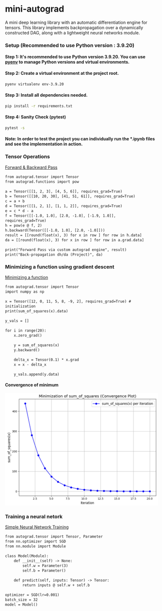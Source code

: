 # mini-autograd
A mini deep learning library with an automatic differentiation engine for tensors. This library implements backpropagation over a dynamically constructed DAG, along with a lightweight neural networks module.

### Setup (Recommended to use Python version : 3.9.20)
#### Step 1: It's recommended to use Python version 3.9.20. You can use [pyenv](https://github.com/pyenv/pyenv) to manage Python versions and virtual environments.

#### Step 2: Create a virtual environment at the project root.
```bash
pyenv virtualenv env-3.9.20
```

#### Step 3: Install all dependencies needed.
```bash
pip install -r requirements.txt
```

#### Step 4: Sanity Check (pytest)
```bash
pytest -s
```

#### Note: In order to test the project you can individually run the *.ipynb files and see the implementation in action.

### Tensor Operations
[Forward & Backward Pass](https://github.com/sagnikpal10/mini-autograd/blob/main/tensor-operations.ipynb)
```python3
from autograd.tensor import Tensor
from autograd.functions import pow

a = Tensor([[1, 2, 3], [4, 5, 6]], requires_grad=True)
b = Tensor([[10, 20, 30], [41, 51, 61]], requires_grad=True)
c = a + b
d = Tensor([[1, 2, 1], [1, 1, 2]], requires_grad=True)
e = c * d - a
f = Tensor([[-1.0, 1.0], [2.0, -1.0], [-1.9, 1.0]], requires_grad=True)
h = pow(e @ f, 2)
h.backward(Tensor([[-1.0, 1.0], [2.0, -1.0]]))
result = [[round(float(x), 3) for x in row ] for row in h.data]
da = [[round(float(x), 3) for x in row ] for row in a.grad.data]

print("Forward Pass via custom autograd engine", result)
print("Back-propagation dh/da (Project)", da)

```

### Minimizing a function using gradient descent
[Minimizing a function](https://github.com/sagnikpal10/mini-autograd/blob/main/minimize-function.ipynb)
```python3
from autograd.tensor import Tensor
import numpy as np

x = Tensor([12, 0, 11, 5, 8, -9, 2], requires_grad=True) # initialization
print(sum_of_squares(x).data)

y_vals = []

for i in range(20):
    x.zero_grad()

    y = sum_of_squares(x)
    y.backward()

    delta_x = Tensor(0.1) * x.grad
    x = x - delta_x

    y_vals.append(y.data)
```

#### Convergence of minimum
<img src="./images/minimizing-a-function.png" alt="Minimization of sum_of_squares (Convergence Plot)" width="600"/>

### Training a neural netork
[Simple Neural Network Training](https://github.com/sagnikpal10/mini-autograd/blob/main/neural-network-demo.ipynb)
```python3
from autograd.tensor import Tensor, Parameter
from nn.optimizer import SGD
from nn.module import Module

class Model(Module):
    def __init__(self) -> None:
        self.w = Parameter(3)
        self.b = Parameter()

    def predict(self, inputs: Tensor) -> Tensor:
        return inputs @ self.w + self.b

optimizer = SGD(lr=0.001)
batch_size = 32
model = Model()
```
